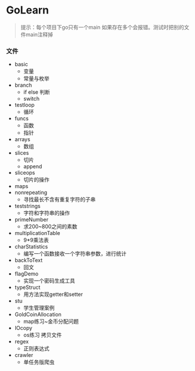 # GoLearn

> 提示：每个项目下go只有一个main   如果存在多个会报错。测试时把别的文件main注释掉

### 文件

- basic
    - 变量
    - 常量与枚举
- branch
    - if else 判断
    - switch
- testloop
    - 循环
- funcs
    - 函数
    - 指针
- arrays
    - 数组
- slices
    - 切片
    - append
- sliceops
    - 切片的操作
- maps
- nonrepeating
    - 寻找最长不含有重复字符的子串  
- teststrings
    - 字符和字符串的操作
- primeNumber
    - 求200~800之间的素数
- multiplicationTable
    - 9*9乘法表
- charStatistics
    - 编写一个函数接收一个字符串参数，进行统计
- backToText
    - 回文
- flagDemo
    - 实现一个密码生成工具
- typeStruct
    - 用方法实现getter和setter
- stu
    - 学生管理案例
- GoldCoinAllocation
    - map练习~金币分配问题
- IOcopy
    - os练习 拷贝文件
- regex
    - 正则表达式
- crawler
    - 单任务版爬虫